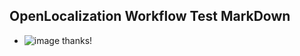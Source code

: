 ## OpenLocalization Workflow Test MarkDown
* ![image](./16efd60a-58ee-4d97-ba32-2baeb2122d6e.png) 
thanks!